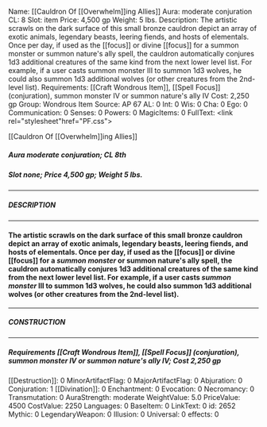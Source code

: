 Name: [[Cauldron Of [[Overwhelm]]ing Allies]]
Aura: moderate conjuration
CL: 8
Slot: item
Price: 4,500 gp
Weight: 5 lbs.
Description: The artistic scrawls on the dark surface of this small bronze cauldron depict an array of exotic animals, legendary beasts, leering fiends, and hosts of elementals. Once per day, if used as the [[focus]] or divine [[focus]] for a summon monster or summon nature's ally spell, the cauldron automatically conjures 1d3 additional creatures of the same kind from the next lower level list. For example, if a user casts summon monster III to summon 1d3 wolves, he could also summon 1d3 additional wolves (or other creatures from the 2nd-level list).
Requirements: [[Craft Wondrous Item]], [[Spell Focus]] (conjuration), summon monster IV or summon nature's ally IV
Cost: 2,250 gp
Group: Wondrous Item
Source: AP 67
AL: 0
Int: 0
Wis: 0
Cha: 0
Ego: 0
Communication: 0
Senses: 0
Powers: 0
MagicItems: 0
FullText: <link rel="stylesheet"href="PF.css"><div class="heading"><p class="alignleft">[[Cauldron Of [[Overwhelm]]ing Allies]]</p><div style="clear: both;"></div></div><div><h5><b>Aura </b>moderate conjuration; <b>CL </b>8th</h5><h5><b>Slot </b>none; <b>Price </b>4,500 gp; <b>Weight </b>5 lbs.</h5></div><hr/><div><h5><b>DESCRIPTION</b></h5></div><hr/><div><h4><p>The artistic scrawls on the dark surface of this small bronze cauldron depict an array of exotic animals, legendary beasts, leering fiends, and hosts of elementals. Once per day, if used as the [[focus]] or divine [[focus]] for a <i>summon monster</i> or summon nature's ally spell, the cauldron automatically conjures 1d3 additional creatures of the same kind from the next lower level list. For example, if a user casts <i>summon monster</i> III to summon 1d3 wolves, he could also summon 1d3 additional wolves (or other creatures from the 2nd-level list).</p></h4></div><hr/><div><h5><b>CONSTRUCTION</b></h5></div><hr/><div><h5><b>Requirements </b>[[Craft Wondrous Item]], [[Spell Focus]] (conjuration), <i>summon monster IV or summon nature's ally IV</i>; <b>Cost </b>2,250 gp</h5></div>
[[Destruction]]: 0
MinorArtifactFlag: 0
MajorArtifactFlag: 0
Abjuration: 0
Conjuration: 1
[[Divination]]: 0
Enchantment: 0
Evocation: 0
Necromancy: 0
Transmutation: 0
AuraStrength: moderate
WeightValue: 5.0
PriceValue: 4500
CostValue: 2250
Languages: 0
BaseItem: 0
LinkText: 0
id: 2652
Mythic: 0
LegendaryWeapon: 0
Illusion: 0
Universal: 0
effects: 0
